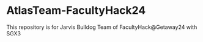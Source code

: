 # AtlasTeam-FacultyHack24
This repository is for Jarvis Bulldog Team of FacultyHack@Getaway24 with SGX3

